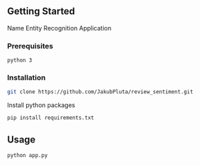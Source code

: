 <!-- GETTING STARTED -->
## Getting Started

Name Entity Recognition Application

### Prerequisites

`python 3`

### Installation

```sh
git clone https://github.com/JakubPluta/review_sentiment.git
```
Install python packages
```sh
pip install requirements.txt
```


<!-- USAGE EXAMPLES -->
## Usage
```sh
python app.py
```

